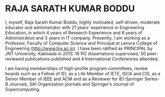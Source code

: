 RAJA SARATH KUMAR BODDU
============
I, myself, Raja Sarath Kumar Boddu, highly motivated, self-driven, moderate educator and administrator with 21 years’ experience in Engineering Education, in which 4 years of Research Experience and 8 years of Administration and 3 years in IT company. Presently, I am working as a Professor, Faculty of Computer Science and Principal at Lenora College of Engineering (http://www.lce.ac.in). I have been ratified as PRINCIPAL by JNT University, Kakinada in 2013. 16 PG dissertations supervised, 50 peer-reviewed publications published and 4 International Conferences attended. 

I am having memberships of high-profile program committees, review boards such as a Fellow of IEI, as a Life Member of IETE, ISCA and CSI, as a Senior Member of IEEE and ACM and as a Reviewer for IEI-Springer Series-B Journals, SAI Organization journals and Springer’s Journal of Supercomputing. 

